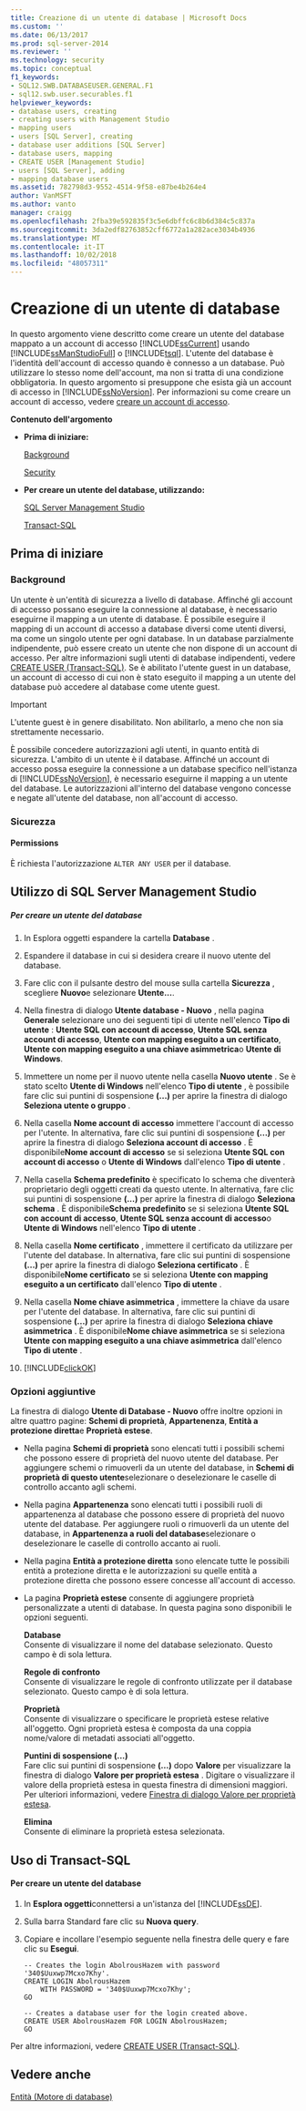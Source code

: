 ```yaml
---
title: Creazione di un utente di database | Microsoft Docs
ms.custom: ''
ms.date: 06/13/2017
ms.prod: sql-server-2014
ms.reviewer: ''
ms.technology: security
ms.topic: conceptual
f1_keywords:
- SQL12.SWB.DATABASEUSER.GENERAL.F1
- sql12.swb.user.securables.f1
helpviewer_keywords:
- database users, creating
- creating users with Management Studio
- mapping users
- users [SQL Server], creating
- database user additions [SQL Server]
- database users, mapping
- CREATE USER [Management Studio]
- users [SQL Server], adding
- mapping database users
ms.assetid: 782798d3-9552-4514-9f58-e87be4b264e4
author: VanMSFT
ms.author: vanto
manager: craigg
ms.openlocfilehash: 2fba39e592835f3c5e6dbffc6c8b6d384c5c837a
ms.sourcegitcommit: 3da2edf82763852cff6772a1a282ace3034b4936
ms.translationtype: MT
ms.contentlocale: it-IT
ms.lasthandoff: 10/02/2018
ms.locfileid: "48057311"
---
```

# <a name="create-a-database-user"></a>Creazione di un utente di database
  In questo argomento viene descritto come creare un utente del database mappato a un account di accesso [!INCLUDE[ssCurrent](../../../includes/sscurrent-md.md)] usando [!INCLUDE[ssManStudioFull](../../../includes/ssmanstudiofull-md.md)] o [!INCLUDE[tsql](../../../includes/tsql-md.md)]. L'utente del database è l'identità dell'account di accesso quando è connesso a un database. Può utilizzare lo stesso nome dell'account, ma non si tratta di una condizione obbligatoria. In questo argomento si presuppone che esista già un account di accesso in [!INCLUDE[ssNoVersion](../../../includes/ssnoversion-md.md)]. Per informazioni su come creare un account di accesso, vedere [creare un account di accesso](create-a-login.md).  
  
 **Contenuto dell'argomento**  
  
-   **Prima di iniziare:**  
  
     [Background](#Restrictions)  
  
     [Security](#Security)  
  
-   **Per creare un utente del database, utilizzando:**  
  
     [SQL Server Management Studio](#SSMSProcedure)  
  
     [Transact-SQL](#TsqlProcedure)  
  
##  <a name="BeforeYouBegin"></a> Prima di iniziare  
  
###  <a name="Restrictions"></a> Background  
 Un utente è un'entità di sicurezza a livello di database. Affinché gli account di accesso possano eseguire la connessione al database, è necessario eseguirne il mapping a un utente di database. È possibile eseguire il mapping di un account di accesso a database diversi come utenti diversi, ma come un singolo utente per ogni database. In un database parzialmente indipendente, può essere creato un utente che non dispone di un account di accesso. Per altre informazioni sugli utenti di database indipendenti, vedere [CREATE USER &#40;Transact-SQL&#41;](/sql/t-sql/statements/create-user-transact-sql). Se è abilitato l'utente guest in un database, un account di accesso di cui non è stato eseguito il mapping a un utente del database può accedere al database come utente guest.  
  
> [!IMPORTANT]  
>  L'utente guest è in genere disabilitato. Non abilitarlo, a meno che non sia strettamente necessario.  
  
 È possibile concedere autorizzazioni agli utenti, in quanto entità di sicurezza. L'ambito di un utente è il database. Affinché un account di accesso possa eseguire la connessione a un database specifico nell'istanza di [!INCLUDE[ssNoVersion](../../../includes/ssnoversion-md.md)], è necessario eseguirne il mapping a un utente del database. Le autorizzazioni all'interno del database vengono concesse e negate all'utente del database, non all'account di accesso.  
  
###  <a name="Security"></a> Sicurezza  
  
####  <a name="Permissions"></a> Permissions  
 È richiesta l'autorizzazione `ALTER ANY USER` per il database.  
  
##  <a name="SSMSProcedure"></a> Utilizzo di SQL Server Management Studio  
  
##### <a name="to-create-a-database-user"></a>Per creare un utente del database  
  
1.  In Esplora oggetti espandere la cartella **Database** .  
  
2.  Espandere il database in cui si desidera creare il nuovo utente del database.  
  
3.  Fare clic con il pulsante destro del mouse sulla cartella **Sicurezza** , scegliere **Nuovo**e selezionare **Utente...**.  
  
4.  Nella finestra di dialogo **Utente database - Nuovo** , nella pagina **Generale** selezionare uno dei seguenti tipi di utente nell'elenco **Tipo di utente** : **Utente SQL con account di accesso**, **Utente SQL senza account di accesso**, **Utente con mapping eseguito a un certificato**, **Utente con mapping eseguito a una chiave asimmetrica**o **Utente di Windows**.  
  
5.  Immettere un nome per il nuovo utente nella casella **Nuovo utente** . Se è stato scelto **Utente di Windows** nell'elenco **Tipo di utente** , è possibile fare clic sui puntini di sospensione **(...)** per aprire la finestra di dialogo **Seleziona utente o gruppo** .  
  
6.  Nella casella **Nome account di accesso** immettere l'account di accesso per l'utente. In alternativa, fare clic sui puntini di sospensione **(...)** per aprire la finestra di dialogo **Seleziona account di accesso** . È disponibile**Nome account di accesso** se si seleziona **Utente SQL con account di accesso** o **Utente di Windows** dall'elenco **Tipo di utente** .  
  
7.  Nella casella **Schema predefinito** è specificato lo schema che diventerà proprietario degli oggetti creati da questo utente. In alternativa, fare clic sui puntini di sospensione **(...)** per aprire la finestra di dialogo **Seleziona schema** . È disponibile**Schema predefinito** se si seleziona **Utente SQL con account di accesso**, **Utente SQL senza account di accesso**o **Utente di Windows** nell'elenco **Tipo di utente** .  
  
8.  Nella casella **Nome certificato** , immettere il certificato da utilizzare per l'utente del database. In alternativa, fare clic sui puntini di sospensione **(...)** per aprire la finestra di dialogo **Seleziona certificato** . È disponibile**Nome certificato** se si seleziona **Utente con mapping eseguito a un certificato** dall'elenco **Tipo di utente** .  
  
9. Nella casella **Nome chiave asimmetrica**  , immettere la chiave da usare per l'utente del database. In alternativa, fare clic sui puntini di sospensione **(...)** per aprire la finestra di dialogo **Seleziona chiave asimmetrica** . È disponibile**Nome chiave asimmetrica** se si seleziona **Utente con mapping eseguito a una chiave asimmetrica** dall'elenco **Tipo di utente** .  
  
10. [!INCLUDE[clickOK](../../../includes/clickok-md.md)]  
  
### <a name="additional-options"></a>Opzioni aggiuntive  
 La finestra di dialogo **Utente di Database - Nuovo** offre inoltre opzioni in altre quattro pagine: **Schemi di proprietà**, **Appartenenza**, **Entità a protezione diretta**e **Proprietà estese**.  
  
-   Nella pagina **Schemi di proprietà** sono elencati tutti i possibili schemi che possono essere di proprietà del nuovo utente del database. Per aggiungere schemi o rimuoverli da un utente del database, in **Schemi di proprietà di questo utente**selezionare o deselezionare le caselle di controllo accanto agli schemi.  
  
-   Nella pagina **Appartenenza** sono elencati tutti i possibili ruoli di appartenenza al database che possono essere di proprietà del nuovo utente del database. Per aggiungere ruoli o rimuoverli da un utente del database, in **Appartenenza a ruoli del database**selezionare o deselezionare le caselle di controllo accanto ai ruoli.  
  
-   Nella pagina **Entità a protezione diretta** sono elencate tutte le possibili entità a protezione diretta e le autorizzazioni su quelle entità a protezione diretta che possono essere concesse all'account di accesso.  
  
-   La pagina **Proprietà estese** consente di aggiungere proprietà personalizzate a utenti di database. In questa pagina sono disponibili le opzioni seguenti.  
  
     **Database**  
     Consente di visualizzare il nome del database selezionato. Questo campo è di sola lettura.  
  
     **Regole di confronto**  
     Consente di visualizzare le regole di confronto utilizzate per il database selezionato. Questo campo è di sola lettura.  
  
     **Proprietà**  
     Consente di visualizzare o specificare le proprietà estese relative all'oggetto. Ogni proprietà estesa è composta da una coppia nome/valore di metadati associati all'oggetto.  
  
     **Puntini di sospensione (...)**  
     Fare clic sui puntini di sospensione **(…)** dopo **Valore** per visualizzare la finestra di dialogo **Valore per proprietà estesa** . Digitare o visualizzare il valore della proprietà estesa in questa finestra di dimensioni maggiori. Per ulteriori informazioni, vedere [Finestra di dialogo Valore per proprietà estesa](../../databases/value-for-extended-property-dialog-box.md).  
  
     **Elimina**  
     Consente di eliminare la proprietà estesa selezionata.  
  
##  <a name="TsqlProcedure"></a> Uso di Transact-SQL  
  
#### <a name="to-create-a-database-user"></a>Per creare un utente del database  
  
1.  In **Esplora oggetti**connettersi a un'istanza del [!INCLUDE[ssDE](../../../includes/ssde-md.md)].  
  
2.  Sulla barra Standard fare clic su **Nuova query**.  
  
3.  Copiare e incollare l'esempio seguente nella finestra delle query e fare clic su **Esegui**.  
  
    ```  
    -- Creates the login AbolrousHazem with password '340$Uuxwp7Mcxo7Khy'.  
    CREATE LOGIN AbolrousHazem   
        WITH PASSWORD = '340$Uuxwp7Mcxo7Khy';  
    GO  
  
    -- Creates a database user for the login created above.  
    CREATE USER AbolrousHazem FOR LOGIN AbolrousHazem;  
    GO  
    ```  
  
 Per altre informazioni, vedere [CREATE USER &#40;Transact-SQL&#41;](/sql/t-sql/statements/create-user-transact-sql).  
  
## <a name="see-also"></a>Vedere anche  
 [Entità &#40;Motore di database&#41;](principals-database-engine.md)  
  
  
